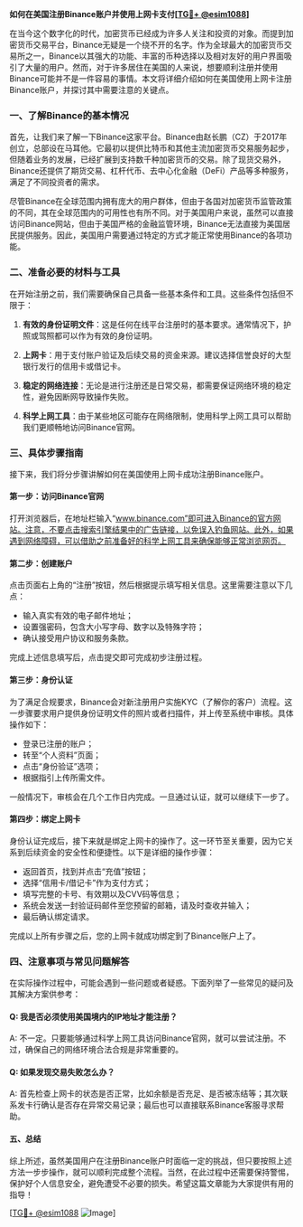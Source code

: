 **如何在美国注册Binance账户并使用上网卡支付[[TG💪+ @esim1088](https://t.me/s/esim1088)]**

在当今这个数字化的时代，加密货币已经成为许多人关注和投资的对象。而提到加密货币交易平台，Binance无疑是一个绕不开的名字。作为全球最大的加密货币交易所之一，Binance以其强大的功能、丰富的币种选择以及相对友好的用户界面吸引了大量的用户。然而，对于许多居住在美国的人来说，想要顺利注册并使用Binance可能并不是一件容易的事情。本文将详细介绍如何在美国使用上网卡注册Binance账户，并探讨其中需要注意的关键点。

### **一、了解Binance的基本情况**

首先，让我们来了解一下Binance这家平台。Binance由赵长鹏（CZ）于2017年创立，总部设在马耳他。它最初以提供比特币和其他主流加密货币交易服务起步，但随着业务的发展，已经扩展到支持数千种加密货币的交易。除了现货交易外，Binance还提供了期货交易、杠杆代币、去中心化金融（DeFi）产品等多种服务，满足了不同投资者的需求。

尽管Binance在全球范围内拥有庞大的用户群体，但由于各国对加密货币监管政策的不同，其在全球范围内的可用性也有所不同。对于美国用户来说，虽然可以直接访问Binance网站，但由于美国严格的金融监管环境，Binance无法直接为美国居民提供服务。因此，美国用户需要通过特定的方式才能正常使用Binance的各项功能。

### **二、准备必要的材料与工具**

在开始注册之前，我们需要确保自己具备一些基本条件和工具。这些条件包括但不限于：

1. **有效的身份证明文件**：这是任何在线平台注册时的基本要求。通常情况下，护照或驾照都可以作为有效的身份证明。
   
2. **上网卡**：用于支付账户验证及后续交易的资金来源。建议选择信誉良好的大型银行发行的信用卡或借记卡。

3. **稳定的网络连接**：无论是进行注册还是日常交易，都需要保证网络环境的稳定性，避免因断网导致操作失败。

4. **科学上网工具**：由于某些地区可能存在网络限制，使用科学上网工具可以帮助我们更顺畅地访问Binance官网。

### **三、具体步骤指南**

接下来，我们将分步骤讲解如何在美国使用上网卡成功注册Binance账户。

#### **第一步：访问Binance官网**
打开浏览器后，在地址栏输入“www.binance.com”即可进入Binance的官方网站。注意，不要点击搜索引擎结果中的广告链接，以免误入钓鱼网站。此外，如果遇到网络障碍，可以借助之前准备好的科学上网工具来确保能够正常浏览网页。

#### **第二步：创建账户**
点击页面右上角的“注册”按钮，然后根据提示填写相关信息。这里需要注意以下几点：
- 输入真实有效的电子邮件地址；
- 设置强密码，包含大小写字母、数字以及特殊字符；
- 确认接受用户协议和服务条款。

完成上述信息填写后，点击提交即可完成初步注册过程。

#### **第三步：身份认证**
为了满足合规要求，Binance会对新注册用户实施KYC（了解你的客户）流程。这一步骤要求用户提供身份证明文件的照片或者扫描件，并上传至系统中审核。具体操作如下：
- 登录已注册的账户；
- 转至“个人资料”页面；
- 点击“身份验证”选项；
- 根据指引上传所需文件。

一般情况下，审核会在几个工作日内完成。一旦通过认证，就可以继续下一步了。

#### **第四步：绑定上网卡**
身份认证完成后，接下来就是绑定上网卡的操作了。这一环节至关重要，因为它关系到后续资金的安全性和便捷性。以下是详细的操作步骤：
- 返回首页，找到并点击“充值”按钮；
- 选择“信用卡/借记卡”作为支付方式；
- 填写完整的卡号、有效期以及CVV码等信息；
- 系统会发送一封验证码邮件至您预留的邮箱，请及时查收并输入；
- 最后确认绑定请求。

完成以上所有步骤之后，您的上网卡就成功绑定到了Binance账户上了。

### **四、注意事项与常见问题解答**

在实际操作过程中，可能会遇到一些问题或者疑惑。下面列举了一些常见的疑问及其解决方案供参考：

#### **Q: 我是否必须使用美国境内的IP地址才能注册？**
A: 不一定。只要能够通过科学上网工具访问Binance官网，就可以尝试注册。不过，确保自己的网络环境合法合规是非常重要的。

#### **Q: 如果发现交易失败怎么办？**
A: 首先检查上网卡的状态是否正常，比如余额是否充足、是否被冻结等；其次联系发卡行确认是否存在异常交易记录；最后也可以直接联系Binance客服寻求帮助。

#### **五、总结**

综上所述，虽然美国用户在注册Binance账户时面临一定的挑战，但只要按照上述方法一步步操作，就可以顺利完成整个流程。当然，在此过程中还需要保持警惕，保护好个人信息安全，避免遭受不必要的损失。希望这篇文章能为大家提供有用的指导！

[[TG💪+ @esim1088](https://t.me/s/esim1088) ![Image](https://i.postimg.cc/4NQfJmqS/Snipaste-2025-05-13-00-14-12.png)]
